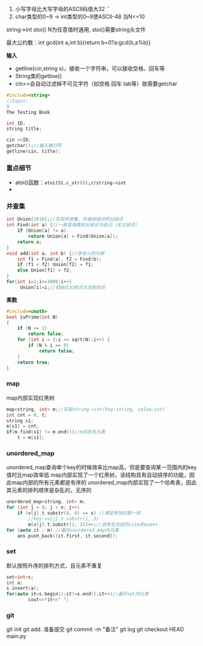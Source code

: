 1. 小写字母比大写字母的ASCII码值大32
``
3. char类型的0~9 -> int类型的0~9使ASCII-48 当N<=10

string->int stoi() N为任意值时通用, stoi()需要string头文件

最大公约数：int gcd(int a,int b){return b=0?a:gcd(b,a%b)}

**输入**
- getline(cin,string s)，接收一个字符串，可以接收空格、回车等
- String类的getline()
- cin>>会自动过滤掉不可见字符（如空格 回车 tab等）故需要getchar
```C++
#include<string>
//Input: 
3
The Testing Book

int ID;
string title;

cin >>ID;
getchar();//输入换行符
getline(cin, title);
```
### 重点细节
- atoi()函数：`atoi(S1.c_str());//string->int`
- 
### 并查集
```C++
int Union[1010];//实现并查集，存储该结点的父结点
int Find(int a) {//一直查询直到父结点为自己（无父结点）
    if (Union[a] != a) 
    	return Union[a] = Find(Union[a]);
    return a;
}
void add(int a, int b) {//序号小的为根
    int f1 = Find(a), f2 = Find(b);
    if (f1 < f2) Union[f2] = f1;
    else Union[f1] = f2;
}
for(int i=1;i<=1000;i++)
     Union[i]=i;//初始化父结点为当前结点
```
**素数**
```C++
#include<cmath>
bool isPrime(int N)
{
	if (N <= 1)
		return false;
	for (int i = 2;i <= sqrt(N);i++) {
		if (N % i == 0)
			return false;
	}
	return true;
}
```

### map
map内部实现红黑树
```C++
map<string, int> m;//实现string->int(key:string, value:int)
int cnt = 0, t;
string s1;
m[s1] = cnt;
if(m.find(s1) != m.end())//m内存在元素
	t = m[s1];
```
### unordered_map
unordered_map查询单个key的时候效率比map高，但是要查询某一范围内的key值时比map效率低
map内部实现了一个红黑树，该结构具有自动排序的功能，因此map内部的所有元素都是有序的
unordered_map内部实现了一个哈希表，因此其元素的排列顺序是杂乱的，无序的
```C++
unordered_map<string, int> m;
for (int j = 0; j < n; j++)
    if (v[j].t.substr(4, 6) == s) //满足考场日期一样
    	//key->v[j].t.substr(1, 3)
    	m[v[j].t.substr(1, 3)]++;//该考生对应的site的num++
for (auto it : m) //遍历unordered_map内元素
	ans.push_back({it.first, it.second});
```
### set
默认按照升序的排列方式，且元素不重复
```C++
set<int>s;
int a;
s.insert(a);
for(auto it=s.begin();it!=s.end();it++)//遍历set内元素
    	cout<<*it<<" ";
```
### git
git init
git add. 准备提交
git commit -m "备注"
git log
git checkout HEAD main.py
